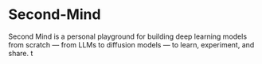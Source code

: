# Second-Mind
Second Mind is a personal playground for building deep learning models from scratch — from LLMs to diffusion models — to learn, experiment, and share.
t